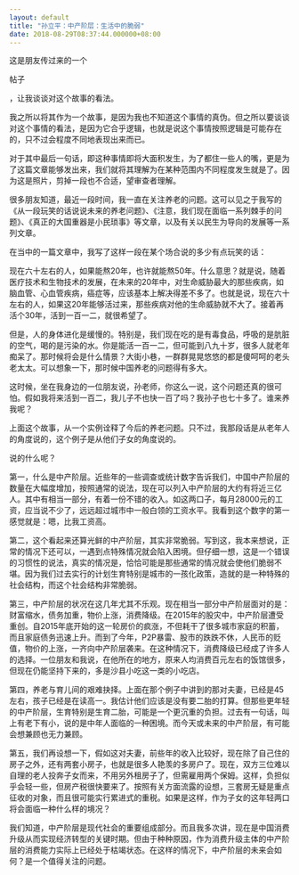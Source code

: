 ```yaml
---
layout: default
title: "孙立平：中产阶层：生活中的脆弱"
date: 2018-08-29T08:37:44.000000+08:00
---
```


这是朋友传过来的一个

帖子

，让我谈谈对这个故事的看法。

我之所以将其作为一个故事，是因为我也不知道这个事情的真伪。但之所以要谈谈对这个事情的看法，是因为它合乎逻辑，也就是说这个事情按照逻辑是可能存在的，只不过会程度不同地表现出来而已。

对于其中最后一句话，即这种事情即将大面积发生，为了都住一些人的嘴，更是为了这篇文章能够发出来，我们就将其理解为在某种范围内不同程度发生就是了。因为这是照片，剪掉一段也不合适，望审查者理解。

很多朋友知道，最近一段时间，我一直在关注养老的问题。这可以见之于我写的《从一段玩笑的话说说未来的养老问题》、《注意，我们现在面临一系列棘手的问题》、《真正的大国重器是小民琐事》等文章，以及有关以民生为导向的发展等一系列文章。

在当中的一篇文章中，我写了这样一段在某个场合说的多少有点玩笑的话：

现在六十左右的人，如果能熬20年，也许就能熬50年。什么意思？就是说，随着医疗技术和生物技术的发展，在未来的20年中，对生命威胁最大的那些疾病，如脑血管、心血管疾病，癌症等，应该基本上解决得差不多了。也就是说，现在六十左右的人，如果这20年能够活过来，那些疾病对他的生命威胁就不大了。接着再活个30年，活到一百一二，就很希望了。

但是，人的身体进化是缓慢的。特别是，我们现在吃的是有毒食品，呼吸的是肮脏的空气，喝的是污染的水。你是能活一百一二，但可能到八九十岁，很多人就老年痴呆了。那时候将会是什么情景？大街小巷，一群群晃晃悠悠的都是傻呵呵的老头老太太。可以想象一下，那时候中国养老的问题得有多大。

这时候，坐在我身边的一位朋友说，孙老师，你这么一说，这个问题还真的很可怕。假如我将来活到一百二，我儿子不也快一百了吗？我孙子也七十多了。谁来养我呢？

上面这个故事，从一个实例诠释了今后的养老问题。只不过，我那段话是从老年人的角度说的，这个例子是从他们子女的角度说的。

说的什么呢？

第一，什么是中产阶层。近些年的一些调查或统计数字告诉我们，中国中产阶层的数量在大幅度增加，按照通常的说法，现在可以列入中产阶层的大约有将近三亿人。其中有相当一部分，有着一份不错的收入。如这两口子，每月28000元的工资，应当说不少了，远远超过城市中一般白领的工资水平。我看到这个数字的第一感觉就是：嗯，比我工资高。

第二，这个看起来还算光鲜的中产阶层，其实非常脆弱。写到这，我本来想说，正常的情况下还可以，一遇到点特殊情况就会陷入困境。但仔细一想，这是一个错误的习惯性的说法，真实的情况是，恰恰可能是那些通常的情况就会使他们脆弱不堪。因为我们过去实行的计划生育特别是城市的一孩化政策，造就的是一种特殊的社会结构，而这个社会结构非常脆弱。

第三，中产阶层的状况在这几年尤其不乐观。现在相当一部分中产阶层面对的是：财富缩水，债务加重，物价上涨，消费降级。在2015年的股灾中，中产阶层遭受重创。自2015年底开始的这一轮房价的疯涨，不但耗干了很多城市家庭的积蓄，而且家庭债务迅速上升。而到了今年，P2P暴雷、股市的跌跌不休，人民币的贬值，物价的上涨，一齐向中产阶层袭来。在这种情况下，消费降级已经成了许多人的选择。一位朋友和我说，在他所在的地方，原来人均消费百元左右的饭馆很多，但现在仍能坚持下来的，多是沙县小吃这一类的小吃店。

第四，养老与育儿间的艰难抉择。上面在那个例子中讲到的那对夫妻，已经是45左右，孩子已经是在读高一。我估计他们应该是没有要二胎的打算。但那些更年轻的中产阶层，生育特别是生育二胎，可能是一个更沉重的负担。过去有一句话，叫上有老下有小，说的是中年人面临的一种困境。而今天或未来的中产阶层，有可能会想兼顾也无力兼顾。

第五，我们再设想一下，假如这对夫妻，前些年的收入比较好，现在除了自己住的房子之外，还有两套小房子，也就是很多人艳羡的多房户了。现在，双方三位难以自理的老人投奔子女而来，不用另外租房子了，但需雇用两个保姆。这样，负担似乎会轻一些，但房产税很快要来了。按照有关方面流露的设想，三套房无疑是重点征收的对象，而且很可能实行累进式的重税。如果是这样，作为子女的这年轻两口将会面临一种什么样的境况？

我们知道，中产阶层是现代社会的重要组成部分。而且我多次讲，现在是中国消费升级从而实现经济转型的关键时期。但由于种种原因，作为消费升级主体的中产阶层的消费能力实际上已经处于枯竭状态。在这样的情况下，中产阶层的未来会如何？是一个值得关注的问题。

